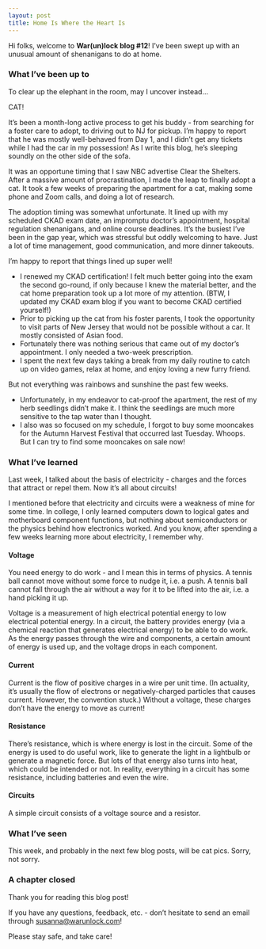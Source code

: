 ```yaml
---
layout: post
title: Home Is Where the Heart Is
---
```


Hi folks, welcome to **War(un)lock blog #12**! I’ve been swept up with an unusual amount of shenanigans to do at home.


### What I’ve been up to

To clear up the elephant in the room, may I uncover instead…



CAT!

It’s been a month-long active process to get his buddy - from searching for a foster care to adopt, to driving out to NJ for pickup. I’m happy to report that he was mostly well-behaved from Day 1, and I didn’t get any tickets while I had the car in my possession! As I write this blog, he’s sleeping soundly on the other side of the sofa.

It was an opportune timing that I saw NBC advertise Clear the Shelters. After a massive amount of procrastination, I made the leap to finally adopt a cat. It took a few weeks of preparing the apartment for a cat, making some phone and Zoom calls, and doing a lot of research.

The adoption timing was somewhat unfortunate. It lined up with my scheduled CKAD exam date, an impromptu doctor’s appointment, hospital regulation shenanigans, and online course deadlines. It’s the busiest I’ve been in the gap year, which was stressful but oddly welcoming to have. Just a lot of time management, good communication, and more dinner takeouts.

I’m happy to report that things lined up super well!
* I renewed my CKAD certification! I felt much better going into the exam the second go-round, if only because I knew the material better, and the cat home preparation took up a lot more of my attention. (BTW, I updated my CKAD exam blog if you want to become CKAD certified yourself!)
* Prior to picking up the cat from his foster parents, I took the opportunity to visit parts of New Jersey that would not be possible without a car. It mostly consisted of Asian food.
* Fortunately there was nothing serious that came out of my doctor’s appointment. I only needed a two-week prescription.
* I spent the next few days taking a break from my daily routine to catch up on video games, relax at home, and enjoy loving a new furry friend.

But not everything was rainbows and sunshine the past few weeks.
* Unfortunately, in my endeavor to cat-proof the apartment, the rest of my herb seedlings didn’t make it. I think the seedlings are much more sensitive to the tap water than I thought.
* I also was so focused on my schedule, I forgot to buy some mooncakes for the Autumn Harvest Festival that occurred last Tuesday. Whoops. But I can try to find some mooncakes on sale now!


### What I’ve learned

Last week, I talked about the basis of electricity - charges and the forces that attract or repel them. Now it’s all about circuits!

I mentioned before that electricity and circuits were a weakness of mine for some time. In college, I only learned computers down to logical gates and motherboard component functions, but nothing about semiconductors or the physics behind how electronics worked. And you know, after spending a few weeks learning more about electricity, I remember why.

#### Voltage

You need energy to do work - and I mean this in terms of physics. A tennis ball cannot move without some force to nudge it, i.e. a push. A tennis ball cannot fall through the air without a way for it to be lifted into the air, i.e. a hand picking it up.

Voltage is a measurement of high electrical potential energy to low electrical potential energy. In a circuit, the battery provides energy (via a chemical reaction that generates electrical energy) to be able to do work. As the energy passes through the wire and components, a certain amount of energy is used up, and the voltage drops in each component.

#### Current

Current is the flow of positive charges in a wire per unit time. (In actuality, it’s usually the flow of electrons or negatively-charged particles that causes current. However, the convention stuck.) Without a voltage, these charges don’t have the energy to move as current!

#### Resistance

There’s resistance, which is where energy is lost in the circuit. Some of the energy is used to do useful work, like to generate the light in a lightbulb or generate a magnetic force. But lots of that energy also turns into heat, which could be intended or not. In reality, everything in a circuit has some resistance, including batteries and even the wire.

#### Circuits

A simple circuit consists of a voltage source and a resistor.


### What I’ve seen

This week, and probably in the next few blog posts, will be cat pics. Sorry, not sorry.


### A chapter closed

Thank you for reading this blog post!

If you have any questions, feedback, etc. - don’t hesitate to send an email through [susanna@warunlock.com](mailto:susanna@warunlock.com)!

Please stay safe, and take care!
